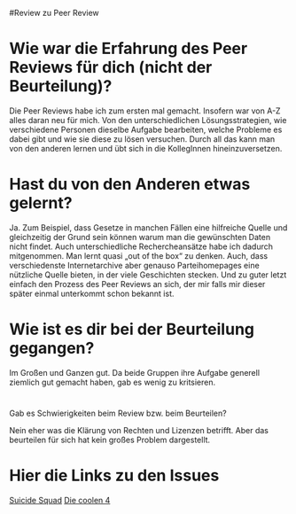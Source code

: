 #Review zu Peer Review

# Wie war die Erfahrung des Peer Reviews für dich (nicht der Beurteilung)?

Die Peer Reviews habe ich zum ersten mal gemacht. Insofern war von A-Z alles daran neu für mich. Von den unterschiedlichen Lösungsstrategien, wie verschiedene Personen dieselbe Aufgabe bearbeiten, welche Probleme es dabei gibt und wie sie diese zu lösen versuchen. Durch all das kann man von den anderen lernen und übt sich in die KollegInnen hineinzuversetzen. 

# Hast du von den Anderen etwas gelernt?

Ja. Zum Beispiel, dass Gesetze in manchen Fällen eine hilfreiche Quelle und gleichzeitig der Grund sein können warum man die gewünschten Daten nicht findet. Auch unterschiedliche Rechercheansätze habe ich dadurch mitgenommen. Man lernt quasi „out of the box“ zu denken. Auch, dass verschiedenste Internetarchive aber genauso Parteihomepages eine nützliche Quelle bieten, in der viele Geschichten stecken. Und zu guter letzt einfach den Prozess des Peer Reviews an sich, der mir falls mir dieser später einmal unterkommt schon bekannt ist.

# Wie ist es dir bei der Beurteilung gegangen?

Im Großen und Ganzen gut. Da beide Gruppen ihre Aufgabe generell ziemlich gut gemacht haben, gab es wenig zu kritsieren.
# 
Gab es Schwierigkeiten beim Review bzw. beim Beurteilen?

Nein eher was die Klärung von Rechten und Lizenzen betrifft. Aber das beurteilen für sich hat kein großes Problem dargestellt.

# Hier die Links zu den Issues

[Suicide Squad](https://github.com/skasberger/datenanalyse-ss18/issues/108)
[Die coolen 4](https://github.com/skasberger/datenanalyse-ss18/issues/107)
